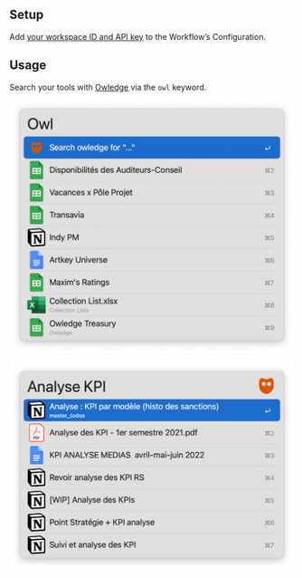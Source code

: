 ## Setup

Add [your workspace ID and API key](https://owledge.notion.site/Use-Alfred-s-workflow-c93bad7b9ccb495c8dbbfa2656eb257d) to the Workflow’s Configuration.

## Usage

Search your tools with [Owledge](https://owledge.app) via the `owl` keyword.

![Starting search](images/owl.png)

![Continuing search](images/analyse.png)
